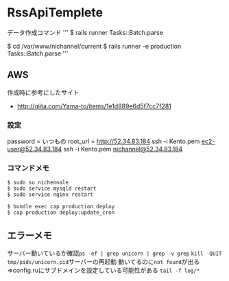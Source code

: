 # RssApiTemplete

データ作成コマンド
'''
$ rails runner Tasks::Batch.parse

$ cd /var/www/nichannel/current
$ rails runner -e production Tasks::Batch.parse
'''

## AWS
作成時に参考にしたサイト

- http://qiita.com/Yama-to/items/1e1d889e6d5f7cc7f281

### 設定
password = いつもの
root_url = http://52.34.83.184
ssh -i Kento.pem ec2-user@52.34.83.184
ssh -i Kento.pem nichannel@52.34.83.184

### コマンドメモ
```
$ sudo su nichennale
$ sudo service mysqld restart
$ sudo service nginx restart

$ bundle exec cap production deploy
$ cap production deploy:update_cron
```

## エラーメモ

サーバー動いているか確認`ps -ef | grep unicorn | grep -v grep`
`kill -QUIT tmp/pids/unicorn.pid`サーバーの再起動
動いてるのに`not found`が出る=>config.ruにサブドメインを設定している可能性がある
`tail -f log/*`